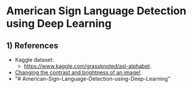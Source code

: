# American Sign Language Detection using Deep Learning



## 1) References

* Kaggle dataset:
  * https://www.kaggle.com/grassknoted/asl-alphabet.
* [Changing the contrast and brightness of an image!](https://docs.opencv.org/3.4/d3/dc1/tutorial_basic_linear_transform.html).
* "# American-Sign-Language-Detection-using-Deep-Learning" 
